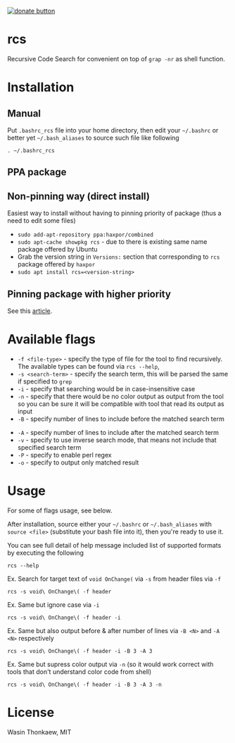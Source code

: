 [![donate button](https://img.shields.io/badge/$-donate-ff69b4.svg?maxAge=2592000&amp;style=flat)](https://github.com/haxpor/donate)
# rcs

Recursive Code Search for convenient on top of `grap -nr` as shell function.

# Installation

## Manual

Put `.bashrc_rcs` file into your home directory, then edit your `~/.bashrc` or better yet `~/.bash_aliases`
to source such file like following

```
. ~/.bashrc_rcs
```

## PPA package

## Non-pinning way (direct install)

Easiest way to install without having to pinning priority of package (thus a need
to edit some files)

* `sudo add-apt-repository ppa:haxpor/combined`
* `sudo apt-cache showpkg rcs` - due to there is existing same name package offered by Ubuntu
* Grab the version string in `Versions:` section that corresponding to `rcs` package offered by `haxpor`
* `sudo apt install rcs=<version-string>`

## Pinning package with higher priority

See this [article](https://www.claudiokuenzler.com/blog/440/higher-preference-priority-apt-repository-over-another).

# Available flags

* `-f <file-type>` - specify the type of file for the tool to find recursively. The available types can be found via `rcs --help`, 
* `-s <search-term>` - specify the search term, this will be parsed the same if specified to `grep`
* `-i` - specify that searching would be in case-insensitive case
* `-n` - specify that there would be no color output as output from the tool so you can be sure it will be compatible with tool that read its output as input
* `-B` - specify number of lines to include before the matched search term
- `-A` - specify number of lines to include after the matched search term
- `-v` - specify to use inverse search mode, that means not include that specified search term
- `-P` - specify to enable perl regex
- `-o` - specify to output only matched result

# Usage

For some of flags usage, see below.

After installation, source either your `~/.bashrc` or `~/.bash_aliases` with `source <file>` (substitute
your bash file into it), then you're ready to use it.

You can see full detail of help message included list of supported formats by executing the following

```
rcs --help
```

Ex. Search for target text of `void OnChange(` via `-s` from header files via `-f`

```
rcs -s void\ OnChange\( -f header
```

Ex. Same but ignore case via `-i`

```
rcs -s void\ OnChange\( -f header -i
```

Ex. Same but also output before & after number of lines via `-B <N>` and `-A <N>` respectively

```
rcs -s void\ OnChange\( -f header -i -B 3 -A 3
```

Ex. Same but supress color output via `-n` (so it would work correct with tools that don't understand color code from shell)

```
rcs -s void\ OnChange\( -f header -i -B 3 -A 3 -n
```

# License
Wasin Thonkaew, MIT

